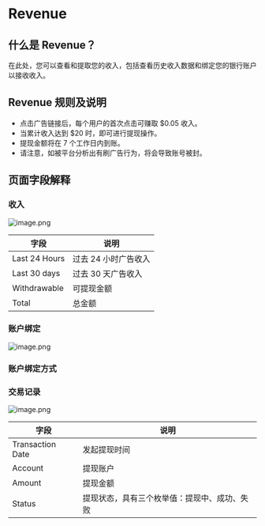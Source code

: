 <a name="Yz2Je"></a>
# Revenue
<a name="c0aUl"></a>
## 什么是 Revenue？
在此处，您可以查看和提取您的收入，包括查看历史收入数据和绑定您的银行账户以接收收入。
<a name="J8ysm"></a>
## Revenue 规则及说明

- 点击广告链接后，每个用户的首次点击可赚取 $0.05 收入。
- 当累计收入达到 $20 时，即可进行提现操作。
- 提现金额将在 7 个工作日内到账。
- 请注意，如被平台分析出有刷广告行为，将会导致账号被封。
<a name="CqaQP"></a>
## 页面字段解释
<a name="K5rTj"></a>
### 收入
![image.png](https://intranetproxy.alipay.com/skylark/lark/0/2024/png/236735/1709023505517-51c17334-e72c-4baf-a83c-9dd404995ec7.png#clientId=u8a381aee-3d4d-4&from=paste&height=195&id=u6dd11303&originHeight=390&originWidth=2182&originalType=binary&ratio=2&rotation=0&showTitle=false&size=289598&status=done&style=stroke&taskId=u7df43f72-bfba-4611-a348-9a29d40174a&title=&width=1091)

| **字段** | **说明** |
| --- | --- |
| Last 24 Hours | 过去 24 小时广告收入 |
| Last 30 days | 过去 30 天广告收入 |
| Withdrawable | 可提现金额 |
| Total | 总金额 |

<a name="tRpAy"></a>
### 账户绑定
![image.png](https://intranetproxy.alipay.com/skylark/lark/0/2024/png/236735/1709023902723-d28bc036-950a-4164-91dd-b69cad95468c.png#clientId=u8a381aee-3d4d-4&from=paste&height=316&id=ub6078fd9&originHeight=632&originWidth=2188&originalType=binary&ratio=2&rotation=0&showTitle=false&size=434140&status=done&style=stroke&taskId=u2ca0b640-5179-4c90-bd2d-9da3ce16e52&title=&width=1094)
<a name="ow2HD"></a>
### 账户绑定方式
<a name="h7TDC"></a>
### 交易记录
![image.png](https://intranetproxy.alipay.com/skylark/lark/0/2024/png/236735/1709028189560-df1a9ccf-92c3-434d-bbd2-9d9d343175f4.png#clientId=u325b399e-c309-4&from=paste&height=787&id=uce030758&originHeight=1574&originWidth=2264&originalType=binary&ratio=2&rotation=0&showTitle=false&size=1207969&status=done&style=stroke&taskId=ua37cf29b-fc63-4e9b-8b57-e64ed753f74&title=&width=1132)

| **字段** | **说明** |
| --- | --- |
| Transaction Date | 发起提现时间 |
| Account | 提现账户 |
| Amount | 提现金额 |
| Status | 提现状态，具有三个枚举值：提现中、成功、失败 |
